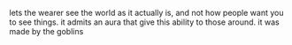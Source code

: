 lets the wearer see the world as it actually is, and not how people want you to see things. it admits an aura that give this ability to those around.  it was made by the goblins